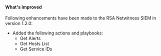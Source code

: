 #### What's Improved

Following enhancements have been made to the RSA Netwitness SIEM in version 1.2.0: 

- Added the following actions and playbooks: 
    - Get Alerts
    - Get Hosts List
    - Get Service IDs